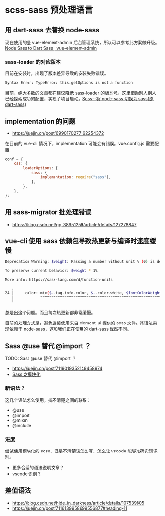 # scss-sass 预处理语言

## 用 dart-sass 去替换 node-sass

现在使用的是 vue-element-admin 后台管理系统，所以可以参考此方案做升级。[Node Sass to Dart Sass | vue-element-admin](https://panjiachen.gitee.io/vue-element-admin-site/zh/guide/advanced/sass.html#升级方案)

### sass-loader 的对应版本

目前在安装时，出现了版本差异导致的安装失败错误。

```bash
Syntax Error: TypeError: this.getOptions is not a function
```

目前，绝大多数的文章都在建议降低 sass-loader 的版本号。这里借助别人别人已经探索成功的配置，实现了项目启动。[Scss--将 node-sass 切换为 sass(原 dart-sass)](https://blog.csdn.net/feiying0canglang/article/details/126372260#t6)

## implementation 的问题

- https://juejin.cn/post/6990170277162254372

在目前的 vue-cli 情况下，implementation 可能会有错误。vue.config.js 需要配置

```js
conf = {
	css: {
		loaderOptions: {
			sass: {
				implementation: require("sass"),
			},
		},
	},
};
```

## 用 sass-migrator 批处理错误

- https://blog.csdn.net/qq_38951259/article/details/127278847

## vue-cli 使用 sass 依赖包导致热更新与编译时速度缓慢

```bash
Deprecation Warning: $weight: Passing a number without unit % (0) is deprecated.

To preserve current behavior: $weight * 1%

More info: https://sass-lang.com/d/function-units

   ╷
24 │     color: mix($--tag-info-color, $--color-white, $fontColorWeight);
   │            ^^^^^^^^^^^^^^^^^^^^^^^^^^^^^^^^^^^^^^^^^^^^^^^^^^^^^^^^
   ╵
```

总是出这个问题。而且每次热更新都非常缓慢。

目前的处理方式是，避免直接使用来自 element-ui 提供的 scss 文件。其语法实现依赖于 node-sass，这和我们正在使用的 dart-sass 截然不同。

## Sass @use 替代 @import ？

TODO: Sass @use 替代 @import ？

- https://juejin.cn/post/7119019352149458974
- [Sass 之模块化](https://juejin.cn/post/7051936281315508260)

### 新语法？

这几个语法怎么使用，搞不清楚之间的联系：

- @use
- @import
- @mixin
- @include

### 进度

尝试使用模块化的 scss，但是不清楚该怎么写，怎么让 vscode 能够准确实现识别。

- 更多合适的语法说明文章？
- vscode 识别？

## 差值语法

- https://blog.csdn.net/hide_in_darkness/article/details/107539805
- https://juejin.cn/post/7116139958699556877#heading-11
